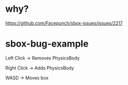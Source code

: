 # why?
https://github.com/Facepunch/sbox-issues/issues/2217

# sbox-bug-example
Left Click -> Removes PhysicsBody

Right Click -> Adds PhysicsBody

WASD -> Moves box
